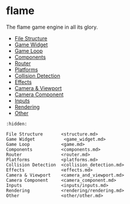 # flame

The flame game engine in all its glory.

- [File Structure](structure.md)
- [Game Widget](game_widget.md)
- [Game Loop](game.md)
- [Components](components.md)
- [Router](router.md)
- [Platforms](platforms.md)
- [Collision Detection](collision_detection.md)
- [Effects](effects.md)
- [Camera & Viewport](camera_and_viewport.md)
- [Camera Component](camera_component.md)
- [Inputs](inputs/inputs.md)
- [Rendering](rendering/rendering.md)
- [Other](other/other.md)

```{toctree}
:hidden:

File Structure       <structure.md>
Game Widget           <game_widget.md>
Game Loop            <game.md>
Components           <components.md>
Router               <router.md>
Platforms            <platforms.md>
Collision Detection  <collision_detection.md>
Effects              <effects.md>
Camera & Viewport    <camera_and_viewport.md>
Camera Component     <camera_component.md>
Inputs               <inputs/inputs.md>
Rendering            <rendering/rendering.md>
Other                <other/other.md>
```
